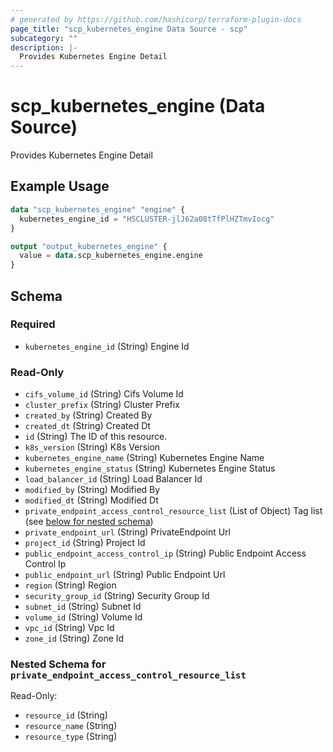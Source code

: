 ```yaml
---
# generated by https://github.com/hashicorp/terraform-plugin-docs
page_title: "scp_kubernetes_engine Data Source - scp"
subcategory: ""
description: |-
  Provides Kubernetes Engine Detail
---
```


# scp_kubernetes_engine (Data Source)

Provides Kubernetes Engine Detail

## Example Usage

```terraform
data "scp_kubernetes_engine" "engine" {
  kubernetes_engine_id = "HSCLUSTER-jlJ62a08tTfPlHZTmvIocg"
}

output "output_kubernetes_engine" {
  value = data.scp_kubernetes_engine.engine
}
```

<!-- schema generated by tfplugindocs -->
## Schema

### Required

- `kubernetes_engine_id` (String) Engine Id

### Read-Only

- `cifs_volume_id` (String) Cifs Volume Id
- `cluster_prefix` (String) Cluster Prefix
- `created_by` (String) Created By
- `created_dt` (String) Created Dt
- `id` (String) The ID of this resource.
- `k8s_version` (String) K8s Version
- `kubernetes_engine_name` (String) Kubernetes Engine Name
- `kubernetes_engine_status` (String) Kubernetes Engine Status
- `load_balancer_id` (String) Load Balancer Id
- `modified_by` (String) Modified By
- `modified_dt` (String) Modified Dt
- `private_endpoint_access_control_resource_list` (List of Object) Tag list (see [below for nested schema](#nestedatt--private_endpoint_access_control_resource_list))
- `private_endpoint_url` (String) PrivateEndpoint Url
- `project_id` (String) Project Id
- `public_endpoint_access_control_ip` (String) Public Endpoint Access Control Ip
- `public_endpoint_url` (String) Public Endpoint Url
- `region` (String) Region
- `security_group_id` (String) Security Group Id
- `subnet_id` (String) Subnet Id
- `volume_id` (String) Volume Id
- `vpc_id` (String) Vpc Id
- `zone_id` (String) Zone Id

<a id="nestedatt--private_endpoint_access_control_resource_list"></a>
### Nested Schema for `private_endpoint_access_control_resource_list`

Read-Only:

- `resource_id` (String)
- `resource_name` (String)
- `resource_type` (String)


